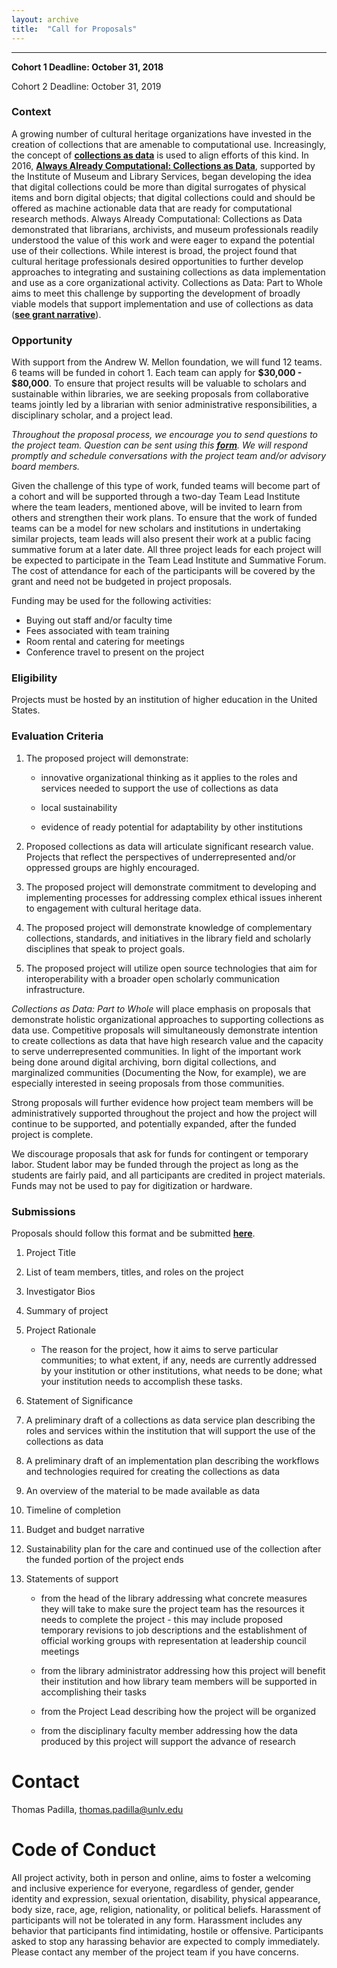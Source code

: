 ```yaml
---
layout: archive
title:  "Call for Proposals"
---
```

---

**Cohort 1 Deadline: October 31, 2018**

Cohort 2 Deadline: October 31, 2019 

### Context

A growing number of cultural heritage organizations have invested in the creation of collections that are amenable to computational use. Increasingly, the concept of [**collections as data**](https://collectionsasdata.github.io/statement/) is used to align efforts of this kind. In 2016, [**Always Already Computational: Collections as Data**](https://collectionsasdata.github.io/), supported by the Institute of Museum and Library Services, began developing the idea that digital collections could be more than digital surrogates of physical items and born digital objects; that digital collections could and should be offered as machine actionable data that are ready for computational research methods. Always Already Computational: Collections as Data demonstrated that librarians, archivists, and museum professionals readily understood the value of this work and were eager to expand the potential use of their collections. While interest is broad, the project found that cultural heritage professionals desired opportunities to further develop approaches to integrating and sustaining collections as data implementation and use as a core organizational activity. Collections as Data: Part to Whole aims to meet this challenge by supporting the development of broadly viable models that support implementation and use of collections as data ([**see grant narrative**](https://github.com/collectionsasdata/part2whole/raw/master/cad_part2whole_narrative.pdf)).

### Opportunity

With support from the Andrew W. Mellon foundation, we will fund 12 teams. 6 teams will be funded in cohort 1. Each team can apply for **$30,000 - $80,000**. To ensure that project results will be valuable to scholars and sustainable within libraries, we are seeking proposals from collaborative teams jointly led by a librarian with senior administrative responsibilities, a disciplinary scholar, and a project lead.  

*Throughout the proposal process, we encourage you to send questions to the project team. Question can be sent using this [**form**](https://docs.google.com/forms/d/e/1FAIpQLSdUpy6FxMSxpM814v03-uscvoFs6yhHASq9z3SVpNdkkqYA0w/viewform?usp=sf_link). We will respond promptly and schedule conversations with the project team and/or advisory board members.* 

Given the challenge of this type of work, funded teams will become part of a cohort and will be supported through a two-day Team Lead Institute where the team leaders, mentioned above, will be invited to learn from others and strengthen their work plans. To ensure that the work of funded teams can be a model for new scholars and institutions in undertaking similar projects, team leads will also present their work at a public facing summative forum at a later date. All three project leads for each project will be expected to participate in the Team Lead Institute and Summative Forum. The cost of attendance for each of the participants will be covered by the grant and need not be budgeted in project proposals.

Funding may be used for the following activities:

- Buying out staff and/or faculty time
- Fees associated with team training
- Room rental and catering for meetings
- Conference travel to present on the project

### Eligibility

Projects must be hosted by an institution of higher education in the United States. 

### Evaluation Criteria

1. The proposed project will demonstrate:

   - innovative organizational thinking as it applies to the roles and services needed to support the use of collections as data 

   - local sustainability 

   - evidence of ready potential for adaptability by other institutions

2. Proposed collections as data will articulate significant research value. Projects that reflect the perspectives of underrepresented and/or oppressed groups are highly encouraged.

3. The proposed project will demonstrate commitment to developing and implementing processes for addressing complex ethical issues inherent to engagement with cultural heritage data.

4. The proposed project will demonstrate knowledge of complementary collections, standards, and initiatives in the library field and scholarly disciplines that speak to project goals. 

5. The proposed project will utilize open source technologies that aim for interoperability with a broader open scholarly communication infrastructure. 

*Collections as Data: Part to Whole* will place emphasis on proposals that demonstrate holistic organizational approaches to supporting collections as data use. Competitive proposals will simultaneously demonstrate intention to create collections as data that have high research value and the capacity to serve underrepresented communities. In light of the important work being done around digital archiving, born digital collections, and marginalized communities (Documenting the Now, for example), we are especially interested in seeing proposals from those communities. 

Strong proposals will further evidence how project team members will be administratively supported throughout the project and how the project will continue to be supported, and potentially expanded, after the funded project is complete.

We discourage proposals that ask for funds for contingent or temporary labor. Student labor may be funded through the project as long as the students are fairly paid, and all participants are credited in project materials. Funds may not be used to pay for digitization or hardware.

### Submissions

Proposals should follow this format and be submitted [**here**](https://docs.google.com/forms/d/e/1FAIpQLSePQ5osAJLzqWEZZys7LpdPn3C5KiSzxbSfhBuoF1_-iztVQA/viewform?usp=sf_link). 

1. Project Title

2. List of team members, titles, and roles on the project 

3. Investigator Bios

4. Summary of project

5. Project Rationale

   - The reason for the project, how it aims to serve particular communities; to what extent, if any, needs are currently addressed by your institution or other institutions, what needs to be done; what your institution needs to accomplish these tasks.

6. Statement of Significance

7. A preliminary draft of a collections as data service plan describing the roles and services within the institution that will support the use of the collections as data 

8. A preliminary draft of an implementation plan describing the workflows and technologies required for creating the collections as data

9. An overview of the material to be made available as data

10. Timeline of completion 

11. Budget and budget narrative

12. Sustainability plan for the care and continued use of the collection after the funded portion of the project ends

13. Statements of support

    - from the head of the library addressing what concrete measures they will take to make sure the project team has the resources it needs to complete the project - this may include proposed temporary revisions to job descriptions and the establishment of official working groups with representation at leadership council meetings

    - from the library administrator addressing how this project will benefit their institution and how library team members will be supported in accomplishing their tasks

    - from the Project Lead describing how the project will be organized 

    - from the disciplinary faculty member addressing how the data produced by this project will support the advance of research 

# Contact  

Thomas Padilla, <thomas.padilla@unlv.edu>

# Code of Conduct

All project activity, both in person and online, aims to foster a welcoming and inclusive experience for everyone, regardless of gender, gender identity and expression, sexual orientation, disability, physical appearance, body size, race, age, religion, nationality, or political beliefs. Harassment of participants will not be tolerated in any form. Harassment includes any behavior that participants find intimidating, hostile or offensive. Participants asked to stop any harassing behavior are expected to comply immediately. Please contact any member of the project team if you have concerns.
